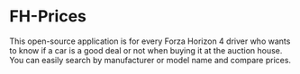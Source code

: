 # FH-Prices
This open-source application is for every Forza Horizon 4 driver who wants to know if a car is a good deal or not when buying it at the auction house. You can easily search by manufacturer or model name and compare prices.
